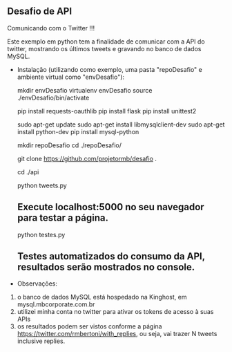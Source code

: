 Desafio de API
---------------


Comunicando com o Twitter !!!

Este exemplo em python tem a finalidade de comunicar com a API do twitter, mostrando os últimos tweets e gravando no banco de dados MySQL.


* Instalação (utilizando como exemplo, uma pasta "repoDesafio" e ambiente virtual como "envDesafio"):


    mkdir envDesafio
    virtualenv envDesafio
    source ./envDesafio/bin/activate

    pip install requests-oauthlib
    pip install flask
    pip install unittest2

    sudo apt-get update
    sudo apt-get install libmysqlclient-dev
    sudo apt-get install python-dev
    pip install mysql-python

    mkdir repoDesafio
    cd ./repoDesafio/

    git clone https://github.com/projetormb/desafio .

    cd ./api

    python tweets.py
    ## Execute localhost:5000 no seu navegador para testar a página.

    python testes.py
    ## Testes automatizados do consumo da API, resultados serão mostrados no console.



* Observações:

1) o banco de dados MySQL está hospedado na Kinghost, em mysql.mbcorporate.com.br
2) utilizei minha conta no twitter para ativar os tokens de acesso à suas APIs
3) os resultados podem ser vistos conforme a página https://twitter.com/rmbertoni/with_replies, ou seja, vai trazer N tweets inclusive replies.
